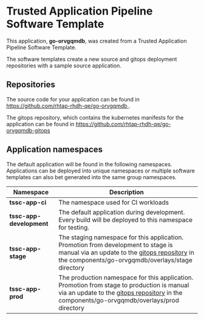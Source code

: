# Trusted Application Pipeline Software Template

This application, **go-orvgqmdb**, was created from a Trusted Application Pipeline Software Template.

The software templates create a new source and gitops deployment repositories with a sample source application. 

## Repositories

The source code for your application can be found in [https://github.com/rhtap-rhdh-qe/go-orvgqmdb ](https://github.com/rhtap-rhdh-qe/go-orvgqmdb ).
 
The gitops repository, which contains the kubernetes manifests for the application can be found in 
[https://github.com/rhtap-rhdh-qe/go-orvgqmdb-gitops ](https://github.com/rhtap-rhdh-qe/go-orvgqmdb-gitops ) 

## Application namespaces 

The default application will be found in the following namespaces. Applications can be deployed into unique namespaces or multiple software templates can also bet generated into the same group namespaces.  

|  Namespace   |  Description   |  
| -------- | -------- |
| **tssc-app-ci** | The namespace used for CI workloads |
| **tssc-app-development** | The default application during development. Every build will be deployed to this namespace for testing. |
| **tssc-app-stage** | The staging namespace for this application. Promotion from development to stage is manual via an update to the [gitops repository](https://github.com/rhtap-rhdh-qe/go-orvgqmdb-gitops ) in the components/go-orvgqmdb/overlays/stage directory |
| **tssc-app-prod** | The production namespace for this application. Promotion from stage to production is manual via an update to the [gitops repository](https://github.com/rhtap-rhdh-qe/go-orvgqmdb-gitops ) in the components/go-orvgqmdb/overlays/prod directory |